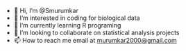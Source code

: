 - 👋 Hi, I’m @Smurumkar
- 👀 I’m interested in coding for biological data
- 🌱 I’m currently learning R programing
- 💞️ I’m looking to collaborate on statistical analysis projects
- 📫 How to reach me email at murumkar2000@gmail.com

<!---
Smurumkar/Smurumkar is a ✨ special ✨ repository because its `README.md` (this file) appears on your GitHub profile.
You can click the Preview link to take a look at your changes.
--->
